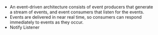 - An event-driven architecture consists of event producers that generate a stream of events, and event consumers that listen for the events.
- Events are delivered in near real time, so consumers can respond immediately to events as they occur.
- Notify Listener